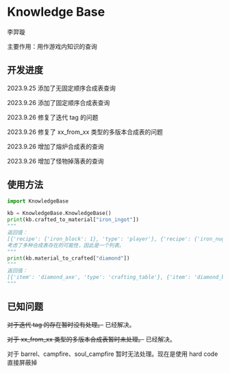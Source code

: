 # Knowledge Base

李羿璇

主要作用：用作游戏内知识的查询

## 开发进度

2023.9.25 添加了无固定顺序合成表查询

2023.9.26 添加了固定顺序合成表查询

2023.9.26 修复了迭代 tag 的问题

2023.9.26 修复了 xx_from_xx 类型的多版本合成表的问题

2023.9.26 增加了熔炉合成表的查询

2023.9.26 增加了怪物掉落表的查询

## 使用方法

```python
import KnowledgeBase

kb = KnowledgeBase.KnowledgeBase()
print(kb.crafted_to_material["iron_ingot"])
"""
返回值：
[{'recipe': {'iron_block': 1}, 'type': 'player'}, {'recipe': {'iron_nugget': 9}, 'type': 'crafting_table'}
考虑了多种合成表存在的可能性，因此是一个列表。
"""
print(kb.material_to_crafted["diamond"])
"""
返回值：
[{'item': 'diamond_axe', 'type': 'crafting_table'}, {'item': 'diamond_block', ...
"""
```

## 已知问题

~~对于迭代 tag 的存在暂时没有处理。~~ 已经解决。

~~对于 xx_from_xx 类型的多版本合成表暂时未处理。~~ 已经解决。

对于 barrel、campfire、soul_campfire 暂时无法处理。现在是使用 hard code 直接屏蔽掉
